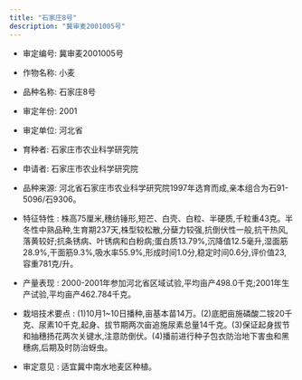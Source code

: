 ```yaml
---
title: "石家庄8号"
description: "冀审麦2001005号"
---
```

* 审定编号:  冀审麦2001005号

*  作物名称:  小麦

*  品种名称:  石家庄8号

*  审定年份:  2001

*  审定单位:  河北省

* 育种者:  石家庄市农业科学研究院

*  申请者:  石家庄市农业科学研究院

*  品种来源:  河北省石家庄市农业科学研究院1997年选育而成,亲本组合为石91-5096/石9306。

*  特征特性 : 
株高75厘米,穗纺锤形,短芒、白壳、白粒、半硬质,千粒重43克。半冬性中熟品种,生育期237天,株型较松散,分蘖力较强,抗倒伏性一般,抗干热风,落黄较好;抗条锈病、叶锈病和白粉病;蛋白质13.79%,沉降值12.5毫升,湿面筋28.9%,干面筋9.3%,吸水率55.9%,形成时间1.0分,稳定时间0.6分,评价值23,容重781克/升。
 
*  产量表现 : 
2000-2001年参加河北省区域试验,平均亩产498.0千克;2001年生产试验,平均亩产462.784千克。

*  栽培技术要点 : 
(1)10月1~10日播种,亩基本苗14万。(2)底肥亩施磷酸二铵20千克、尿素10千克,起身、拔节期两次亩追施尿素总量14千克。(3)保证起身拔节和抽穗扬花两次关键水,注意防倒伏。(4)播前进行种子包衣防治地下害虫和黑穗病,后期及时防治蚜虫。

*  审定意见 : 
适宜冀中南水地麦区种植。
